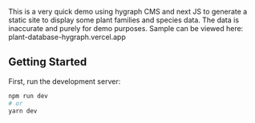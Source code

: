 This is a very quick demo using hygraph CMS and next JS to generate a static site to display some plant families and species data. The data is inaccurate and purely for demo purposes.
Sample can be viewed here: plant-database-hygraph.vercel.app

## Getting Started

First, run the development server:

```bash
npm run dev
# or
yarn dev
```
